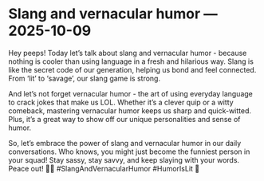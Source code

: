 # Slang and vernacular humor — 2025-10-09

Hey peeps! Today let’s talk about slang and vernacular humor - because nothing is cooler than using language in a fresh and hilarious way. Slang is like the secret code of our generation, helping us bond and feel connected. From ‘lit’ to ‘savage’, our slang game is strong.

And let’s not forget vernacular humor - the art of using everyday language to crack jokes that make us LOL. Whether it’s a clever quip or a witty comeback, mastering vernacular humor keeps us sharp and quick-witted. Plus, it’s a great way to show off our unique personalities and sense of humor.

So, let’s embrace the power of slang and vernacular humor in our daily conversations. Who knows, you might just become the funniest person in your squad! Stay sassy, stay savvy, and keep slaying with your words. Peace out! ✌🏼 #SlangAndVernacularHumor #HumorIsLit 🤣